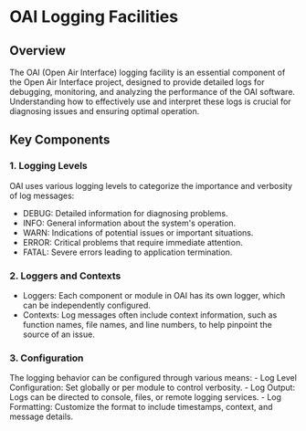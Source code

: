 # OAI Logging Facilities

## Overview
The OAI (Open Air Interface) logging facility is an essential component of the Open Air Interface project, designed to provide detailed logs for debugging, monitoring, and analyzing the performance of the OAI software. Understanding how to effectively use and interpret these logs is crucial for diagnosing issues and ensuring optimal operation.

## Key Components
  ### 1. Logging Levels
  OAI uses various logging levels to categorize the importance and verbosity of log messages:
  * DEBUG: Detailed information for diagnosing problems.
  * INFO: General information about the system's operation.
  * WARN: Indications of potential issues or important situations.
  * ERROR: Critical problems that require immediate attention.
  * FATAL: Severe errors leading to application termination.

  ### 2. Loggers and Contexts
  - Loggers: Each component or module in OAI has its own logger, which can be independently configured.
  - Contexts: Log messages often include context information, such as function names, file names, and line numbers, to help pinpoint the source of an issue.

  ### 3. Configuration
  The logging behavior can be configured through various means:
    - Log Level Configuration: Set globally or per module to control verbosity.
    - Log Output: Logs can be directed to console, files, or remote logging services.
    - Log Formatting: Customize the format to include timestamps, context, and message details.

